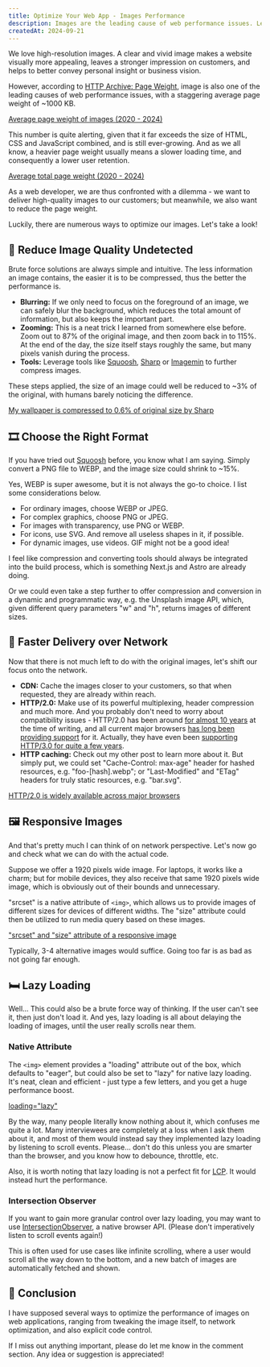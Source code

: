```yaml
---
title: Optimize Your Web App - Images Performance
description: Images are the leading cause of web performance issues. Learn how to optimize images for better performance.
createdAt: 2024-09-21
---
```


We love high-resolution images. A clear and vivid image makes a website visually more appealing, leaves a stronger impression on customers, and helps to better convey personal insight or business vision.

However, according to [HTTP Archive: Page Weight](https://httparchive.org/reports/page-weight), image is also one of the leading causes of web performance issues, with a staggering average page weight of ~1000 KB.

[Average page weight of images (2020 - 2024)](https://media.licdn.com/dms/image/v2/D4E12AQHknmcoHWEh_A/article-inline_image-shrink_1000_1488/article-inline_image-shrink_1000_1488/0/1726843039957?e=1734566400&v=beta&t=Ve8auTh370wq12S3V9mWJh3gc0Q-7Z2dD6AyTrtjDIk)

This number is quite alerting, given that it far exceeds the size of HTML, CSS and JavaScript combined, and is still ever-growing. And as we all know, a heavier page weight usually means a slower loading time, and consequently a lower user retention.

[Average total page weight (2020 - 2024)](https://media.licdn.com/dms/image/v2/D4E12AQFPJdWTYFZtkQ/article-inline_image-shrink_1000_1488/article-inline_image-shrink_1000_1488/0/1726843801162?e=1734566400&v=beta&t=RnI73fnyIoZbu7S6_t4ikX-00gpJo3lfykfMEiyR8Cs)

As a web developer, we are thus confronted with a dilemma - we want to deliver high-quality images to our customers; but meanwhile, we also want to reduce the page weight.

Luckily, there are numerous ways to optimize our images. Let's take a look!

## 🔽 Reduce Image Quality Undetected

Brute force solutions are always simple and intuitive. The less information an image contains, the easier it is to be compressed, thus the better the performance is.

- **Blurring:** If we only need to focus on the foreground of an image, we can safely blur the background, which reduces the total amount of information, but also keeps the important part.
- **Zooming:** This is a neat trick I learned from somewhere else before. Zoom out to 87% of the original image, and then zoom back in to 115%. At the end of the day, the size itself stays roughly the same, but many pixels vanish during the process.
- **Tools:** Leverage tools like [Squoosh](https://squoosh.app/), [Sharp](https://sharp.pixelplumbing.com/) or [Imagemin](https://github.com/imagemin/imagemin) to further compress images.

These steps applied, the size of an image could well be reduced to ~3% of the original, with humans barely noticing the difference.

[My wallpaper is compressed to 0.6% of original size by Sharp](https://media.licdn.com/dms/image/v2/D4E12AQGuhSo2XOG3zQ/article-inline_image-shrink_1000_1488/article-inline_image-shrink_1000_1488/0/1726848022824?e=1734566400&v=beta&t=ofnP7bqo2Df_Zbguo4SR5Py_St10cxlCgNvsqcxIz00)

## 🎞️ Choose the Right Format

If you have tried out [Squoosh](https://squoosh.app/) before, you know what I am saying. Simply convert a PNG file to WEBP, and the image size could shrink to ~15%.

Yes, WEBP is super awesome, but it is not always the go-to choice. I list some considerations below.

- For ordinary images, choose WEBP or JPEG.
- For complex graphics, choose PNG or JPEG.
- For images with transparency, use PNG or WEBP.
- For icons, use SVG. And remove all useless shapes in it, if possible.
- For dynamic images, use videos. GIF might not be a good idea!

I feel like compression and converting tools should always be integrated into the build process, which is something Next.js and Astro are already doing.

Or we could even take a step further to offer compression and conversion in a dynamic and programmatic way, e.g. the Unsplash image API, which, given different query parameters "w" and "h", returns images of different sizes.

## 🚀 Faster Delivery over Network

Now that there is not much left to do with the original images, let's shift our focus onto the network.

- **CDN:** Cache the images closer to your customers, so that when requested, they are already within reach.
- **HTTP/2.0:** Make use of its powerful multiplexing, header compression and much more. And you probably don't need to worry about compatibility issues - HTTP/2.0 has been around [for almost 10 years](https://en.wikipedia.org/wiki/HTTP/2) at the time of writing, and all current major browsers [has long been providing support](https://caniuse.com/http2) for it. Actually, they have even been [supporting HTTP/3.0 for quite a few years](https://caniuse.com/http3).
- **HTTP caching:** Check out my other post to learn more about it. But simply put, we could set "Cache-Control: max-age" header for hashed resources, e.g. "foo-[hash].webp"; or "Last-Modified" and "ETag" headers for truly static resources, e.g. "bar.svg".

[HTTP/2.0 is widely available across major browsers](https://media.licdn.com/dms/image/v2/D4E12AQEXor25sS5T4A/article-inline_image-shrink_1000_1488/article-inline_image-shrink_1000_1488/0/1726848148274?e=1734566400&v=beta&t=nRynChTrH1NeRn-JsY-QGF3UEiHRbmRPR6tw5KkzRa8)

## 🖼️ Responsive Images

And that's pretty much I can think of on network perspective. Let's now go and check what we can do with the actual code.

Suppose we offer a 1920 pixels wide image. For laptops, it works like a charm; but for mobile devices, they also receive that same 1920 pixels wide image, which is obviously out of their bounds and unnecessary.

"srcset" is a native attribute of `<img>`, which allows us to provide images of different sizes for devices of different widths. The "size" attribute could then be utilized to run media query based on these images.

["srcset" and "size" attribute of a responsive image](https://media.licdn.com/dms/image/v2/D4E12AQEzN8Bbw1XZ7A/article-inline_image-shrink_1500_2232/article-inline_image-shrink_1500_2232/0/1726848742948?e=1734566400&v=beta&t=mcB21M272SrsxJGykxEu0kuJ9dtD2jqqIHCm6mzX6gc)

Typically, 3-4 alternative images would suffice. Going too far is as bad as not going far enough.

## 🛏️ Lazy Loading

Well... This could also be a brute force way of thinking. If the user can't see it, then just don't load it. And yes, lazy loading is all about delaying the loading of images, until the user really scrolls near them.

### Native Attribute

The `<img>` element provides a "loading" attribute out of the box, which defaults to "eager", but could also be set to "lazy" for native lazy loading. It's neat, clean and efficient - just type a few letters, and you get a huge performance boost.

[loading="lazy"](https://media.licdn.com/dms/image/v2/D4E12AQFyLEhh-2zooQ/article-inline_image-shrink_1500_2232/article-inline_image-shrink_1500_2232/0/1726848944877?e=1734566400&v=beta&t=RzCyntbE82sgxS2GCv9Z-9uL0_7dzPNBzWJ8qpo1bKY)

By the way, many people literally know nothing about it, which confuses me quite a lot. Many interviewees are completely at a loss when I ask them about it, and most of them would instead say they implemented lazy loading by listening to scroll events. Please... don't do this unless you are smarter than the browser, and you know how to debounce, throttle, etc.

Also, it is worth noting that lazy loading is not a perfect fit for [LCP](https://developer.chrome.com/docs/lighthouse/performance/lighthouse-largest-contentful-paint). It would instead hurt the performance.

### Intersection Observer

If you want to gain more granular control over lazy loading, you may want to use [IntersectionObserver](https://developer.mozilla.org/en-US/docs/Web/API/Intersection_Observer_API), a native browser API. (Please don't imperatively listen to scroll events again!)

This is often used for use cases like infinite scrolling, where a user would scroll all the way down to the bottom, and a new batch of images are automatically fetched and shown.

## 📌 Conclusion

I have supposed several ways to optimize the performance of images on web applications, ranging from tweaking the image itself, to network optimization, and also explicit code control.

If I miss out anything important, please do let me know in the comment section. Any idea or suggestion is appreciated!
